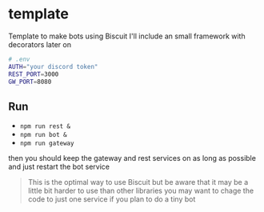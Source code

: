# template
Template to make bots using Biscuit
I'll include an small framework with decorators later on

```sh
# .env
AUTH="your discord token"
REST_PORT=3000
GW_PORT=8080
```

## Run
- `npm run rest &`
- `npm run bot &`
- `npm run gateway`

then you should keep the gateway and rest services on as long as possible and just restart the bot service

> This is the optimal way to use Biscuit but be aware that it may be a little bit harder to use than other libraries
> you may want to chage the code to just one service if you plan to do a tiny bot
